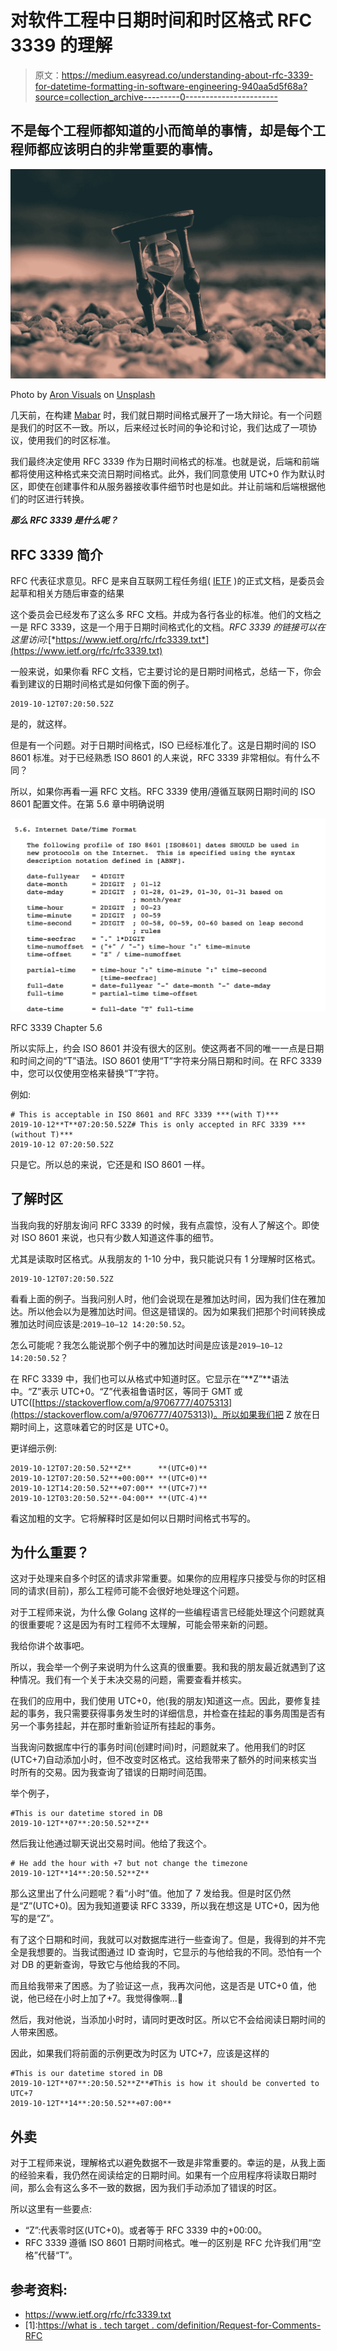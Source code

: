 # 对软件工程中日期时间和时区格式 RFC 3339 的理解

> 原文：<https://medium.easyread.co/understanding-about-rfc-3339-for-datetime-formatting-in-software-engineering-940aa5d5f68a?source=collection_archive---------0----------------------->

## 不是每个工程师都知道的小而简单的事情，却是每个工程师都应该明白的非常重要的事情。

![](img/bbf4023d849d5b1d6b6158c08b33f5aa.png)

Photo by [Aron Visuals](https://unsplash.com/@aronvisuals?utm_source=medium&utm_medium=referral) on [Unsplash](https://unsplash.com?utm_source=medium&utm_medium=referral)

几天前，在构建 [Mabar](https://mabar.id) 时，我们就日期时间格式展开了一场大辩论。有一个问题是我们的时区不一致。所以，后来经过长时间的争论和讨论，我们达成了一项协议，使用我们的时区标准。

我们最终决定使用 RFC 3339 作为日期时间格式的标准。也就是说，后端和前端都将使用这种格式来交流日期时间格式。此外，我们同意使用 UTC+0 作为默认时区，即使在创建事件和从服务器接收事件细节时也是如此。并让前端和后端根据他们的时区进行转换。

***那么 RFC 3339 是什么呢？***

## RFC 3339 简介

RFC 代表征求意见。RFC 是来自互联网工程任务组( [IETF](https://www.ietf.org/) )的正式文档，是委员会起草和相关方随后审查的结果

这个委员会已经发布了这么多 RFC 文档。并成为各行各业的标准。他们的文档之一是 RFC 3339，这是一个用于日期时间格式化的文档。*RFC 3339 的链接可以在这里访问:*[*https://www.ietf.org/rfc/rfc3339.txt*](https://www.ietf.org/rfc/rfc3339.txt)

一般来说，如果你看 RFC 文档，它主要讨论的是日期时间格式，总结一下，你会看到建议的日期时间格式是如何像下面的例子。

```
2019-10-12T07:20:50.52Z
```

是的，就这样。

但是有一个问题。对于日期时间格式，ISO 已经标准化了。这是日期时间的 ISO 8601 标准。对于已经熟悉 ISO 8601 的人来说，RFC 3339 非常相似。有什么不同？

所以，如果你再看一遍 RFC 文档。RFC 3339 使用/遵循互联网日期时间的 ISO 8601 配置文件。在第 5.6 章中明确说明

![](img/a4cf2914d49a954275176e5357111015.png)

RFC 3339 Chapter 5.6

所以实际上，约会 ISO 8601 并没有很大的区别。使这两者不同的唯一一点是日期和时间之间的“T”语法。ISO 8601 使用“T”字符来分隔日期和时间。在 RFC 3339 中，您可以仅使用空格来替换“T”字符。

例如:

```
# This is acceptable in ISO 8601 and RFC 3339 ***(with T)***
2019-10-12**T**07:20:50.52Z# This is only accepted in RFC 3339 ***(without T)***
2019-10-12 07:20:50.52Z
```

只是它。所以总的来说，它还是和 ISO 8601 一样。

## 了解时区

当我向我的好朋友询问 RFC 3339 的时候，我有点震惊，没有人了解这个。即使对 ISO 8601 来说，也只有少数人知道这件事的细节。

尤其是读取时区格式。从我朋友的 1-10 分中，我只能说只有 1 分理解时区格式。

```
2019-10-12T07:20:50.52Z
```

看看上面的例子。当我问别人时，他们会说现在是雅加达时间，因为我们住在雅加达。所以他会以为是雅加达时间。但这是错误的。因为如果我们把那个时间转换成雅加达时间应该是:`2019–10–12 14:20:50.52`。

怎么可能呢？我怎么能说那个例子中的雅加达时间是应该是`2019–10–12 14:20:50.52`？

在 RFC 3339 中，我们也可以从格式中知道时区。它显示在“**Z”**语法中。“Z”表示 UTC+0。“Z”代表祖鲁语时区，等同于 GMT 或 UTC([https://stackoverflow.com/a/9706777/4075313](https://stackoverflow.com/a/9706777/4075313))。所以如果我们把 Z 放在日期时间上，这意味着它的时区是 UTC+0。

更详细示例:

```
2019-10-12T07:20:50.52**Z**      **(UTC+0)**
2019-10-12T07:20:50.52**+00:00** **(UTC+0)**
2019-10-12T14:20:50.52**+07:00** **(UTC+7)**
2019-10-12T03:20:50.52**-04:00** **(UTC-4)**
```

看这加粗的文字。它将解释时区是如何以日期时间格式书写的。

## 为什么重要？

这对于处理来自多个时区的请求非常重要。如果你的应用程序只接受与你的时区相同的请求(目前)，那么工程师可能不会很好地处理这个问题。

对于工程师来说，为什么像 Golang 这样的一些编程语言已经能处理这个问题就真的很重要呢？这是因为有时工程师不太理解，可能会带来新的问题。

我给你讲个故事吧。

所以，我会举一个例子来说明为什么这真的很重要。我和我的朋友最近就遇到了这种情况。我们有一个关于未决交易的问题，需要查看并核实。

在我们的应用中，我们使用 UTC+0，他(我的朋友)知道这一点。因此，要修复挂起的事务，我只需要获得事务发生时的详细信息，并检查在挂起的事务周围是否有另一个事务挂起，并在那时重新验证所有挂起的事务。

当我询问数据库中行的事务时间(创建时间)时，问题就来了。他用我们的时区(UTC+7)自动添加小时，但不改变时区格式。这给我带来了额外的时间来核实当时所有的交易。因为我查询了错误的日期时间范围。

举个例子，

```
#This is our datetime stored in DB
2019-10-12T**07**:20:50.52**Z**
```

然后我让他通过聊天说出交易时间。他给了我这个。

```
# He add the hour with +7 but not change the timezone
2019-10-12T**14**:20:50.52**Z**
```

那么这里出了什么问题呢？看“小时”值。他加了 7 发给我。但是时区仍然是“Z”(UTC+0)。因为我知道要读 RFC 3339，所以我在想这是 UTC+0，因为他写的是“Z”。

有了这个日期和时间，我就可以对数据库进行一些查询了。但是，我得到的并不完全是我想要的。当我试图通过 ID 查询时，它显示的与他给我的不同。恐怕有一个对 DB 的更新查询，导致它与他给我的不同。

而且给我带来了困惑。为了验证这一点，我再次问他，这是否是 UTC+0 值，他说，他已经在小时上加了+7。我觉得像啊…🤯

然后，我对他说，当添加小时时，请同时更改时区。所以它不会给阅读日期时间的人带来困惑。

因此，如果我们将前面的示例更改为时区为 UTC+7，应该是这样的

```
#This is our datetime stored in DB
2019-10-12T**07**:20:50.52**Z**#This is how it should be converted to UTC+7
2019-10-12T**14**:20:50.52**+07:00**
```

## **外卖**

对于工程师来说，理解格式以避免数据不一致是非常重要的。幸运的是，从我上面的经验来看，我仍然在阅读给定的日期时间。如果有一个应用程序将读取日期时间，那么会有这么多不一致的数据，因为我们手动添加了错误的时区。

所以这里有一些要点:

*   “Z”:代表零时区(UTC+0)。或者等于 RFC 3339 中的+00:00。
*   RFC 3339 遵循 ISO 8601 日期时间格式。唯一的区别是 RFC 允许我们用“空格”代替“T”。

## 参考资料:

*   https://www.ietf.org/rfc/rfc3339.txt
*   [1]:[https://what is . tech target . com/definition/Request-for-Comments-RFC](https://whatis.techtarget.com/definition/Request-for-Comments-RFC)